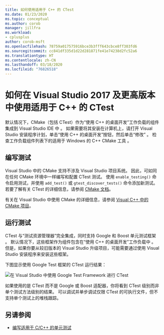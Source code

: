 ```yaml
---
title: 如何使用适用于 C++ 的 CTest
ms.date: 01/23/2020
ms.topic: conceptual
ms.author: corob
manager: jillfra
ms.workload:
- cplusplus
author: corob-msft
ms.openlocfilehash: 78759a017575916bce3b3fff643cbce8ff303fd6
ms.sourcegitcommit: cc841df335d1d22d281871fe41e74238d2fc52a6
ms.translationtype: HT
ms.contentlocale: zh-CN
ms.lasthandoff: 03/18/2020
ms.locfileid: "76826518"
---
```

# <a name="how-to-use-ctest-for-c-in-visual-studio-2017-and-later"></a>如何在 Visual Studio 2017 及更高版本中使用适用于 C++ 的 CTest

默认情况下，CMake（包括 CTest）作为“使用 C++ 的桌面开发”工作负载的组件集成到 Visual Studio IDE 中  。 如果需要将其安装在计算机上，请打开 Visual Studio 安装程序计划，单击“使用 C++ 的桌面开发”按钮，然后单击“修改”   。 检查工作负载组件列表下的适用于 Windows 的 C++ CMake 工具  。

## <a name="to-write-tests"></a>编写测试

Visual Studio 中的 CMake 支持不涉及 Visual Studio 项目系统。 因此，可如同在任何 CMake 环境中一样编写和配置 CTest 测试。 使用 `enable_testing()` 命令启用测试，并使用 `add_test()` 或 `gtest_discover_tests()` 命令添加新测试。 若要了解有关 CTest 的详细信息，请参阅 [CMake 文档](https://gitlab.kitware.com/cmake/community/wikis/doc/ctest/Testing-With-CTest)。 

有关在 Visual Studio 中使用 CMake 的详细信息，请参阅 [Visual C++ 中的 CMake 项目](/cpp/build/cmake-projects-in-visual-studio)。

## <a name="to-run-tests"></a>运行测试

CTest 与“测试资源管理器”完全集成，同时支持 Google 和 Boost 单元测试框架  。 默认情况下，这些框架作为组件包含在“使用 C++ 的桌面开发”工作负载中  。 但是，如果你要从较旧版本的 Visual Studio 升级项目，可能需要通过使用 Visual Studio 安装程序来安装这些框架。

下图显示使用 Google Test 框架的 CTest 运行结果：

![在 Visual Studio 中使用 Google Test Framework 进行 CTest](media/ctest-test-explorer.png)

如果使用的是 CTest 而不是 Google 或 Boost 适配器，你将看到 CTest 级别而非单个测试方法级别的结果。 可以调试并单步调试仅限 CTest 的可执行文件，但不支持单个测试上的堆栈跟踪。

## <a name="see-also"></a>另请参阅

- [编写适用于 C/C++ 的单元测试](writing-unit-tests-for-c-cpp.md)
